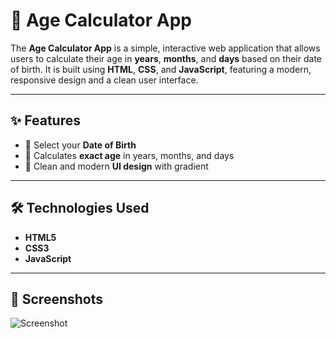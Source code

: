 # 📆 Age Calculator App

The **Age Calculator App** is a simple, interactive web application that allows users to calculate their age in **years**, **months**, and **days** based on their date of birth. It is built using **HTML**, **CSS**, and **JavaScript**, featuring a modern, responsive design and a clean user interface.

---

## ✨ Features

- 📅 Select your **Date of Birth**
- 🧮 Calculates **exact age** in years, months, and days
- 🎨 Clean and modern **UI design** with gradient

---

## 🛠️ Technologies Used

- **HTML5**
- **CSS3**
- **JavaScript**

---

## 📸 Screenshots
![Screenshot]([./screenshot.png](https://github.com/Sayanneogi007/Age-Calculator/blob/807f5c6452e40257671f46bd091c596486539273/Screenshot.png))
